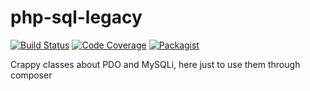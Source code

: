 # php-sql-legacy

[![Build Status](https://travis-ci.org/Slamdunk/php-sql-legacy.svg?branch=master)](https://travis-ci.org/Slamdunk/php-sql-legacy)
[![Code Coverage](https://scrutinizer-ci.com/g/Slamdunk/php-sql-legacy/badges/coverage.png?b=master)](https://scrutinizer-ci.com/g/Slamdunk/php-sql-legacy/?branch=master)
[![Packagist](https://img.shields.io/packagist/v/slam/php-sql-legacy.svg)](https://packagist.org/packages/slam/php-sql-legacy)

Crappy classes about PDO and MySQLi, here just to use them through composer
